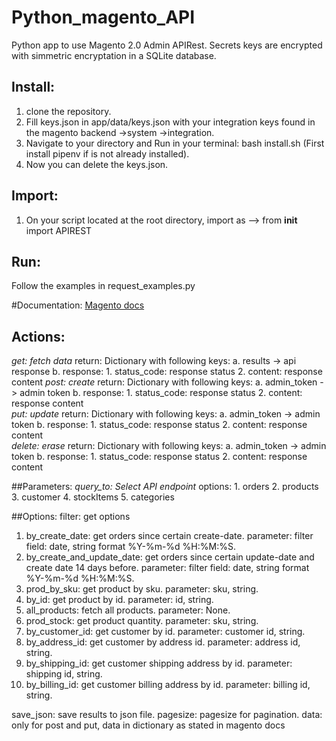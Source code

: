 # Python_magento_API
Python app to use Magento 2.0 Admin APIRest.
Secrets keys are encrypted with simmetric encryptation in a SQLite database.

## Install:
1. clone the repository.
2. Fill keys.json in app/data/keys.json with your integration keys found in the magento backend ->system ->integration.
3. Navigate to your directory and Run in your terminal: bash install.sh (First install pipenv if is not already installed).
4. Now you can delete the keys.json.

## Import:
1. On your script located at the root directory, import as --> from __init__ import APIREST

## Run:
Follow the examples in request_examples.py

#Documentation:
[Magento docs](https://magento.redoc.ly/2.4.2-admin/) 
## Actions:
  *get: fetch data*
    return: Dictionary with following keys:
      a. results -> api response
      b. response:
        1. status_code: response status
        2. content: response content
  *post: create*
    return: Dictionary with following keys:
      a. admin_token -> admin token
      b. response:
        1. status_code: response status
        2. content: response content    
  *put: update*
    return: Dictionary with following keys:
      a. admin_token -> admin token
      b. response:
        1. status_code: response status
        2. content: response content    
  *delete: erase*
    return: Dictionary with following keys:
      a. admin_token -> admin token
      b. response:
        1. status_code: response status
        2. content: response content    


##Parameters:
*query_to: Select API endpoint*
  options:
    1. orders
    2. products
    3. customer
    4. stockItems
    5. categories

##Options:
filter: get options
  1. by_create_date: get orders since certain create-date.
    parameter: filter field: date, string format %Y-%m-%d %H:%M:%S.
  2. by_create_and_update_date: get orders since certain update-date and create date 14 days before.
    parameter: filter field: date, string format %Y-%m-%d %H:%M:%S.
  3. prod_by_sku: get product by sku.
    parameter: sku, string.
  4. by_id: get product by id.
    parameter: id, string.
  5. all_products: fetch all products.
    parameter: None.
  6. prod_stock: get product quantity.
    parameter: sku, string.
  7. by_customer_id: get customer by id.
    parameter: customer id, string.
  8. by_address_id: get customer by address id.
    parameter: address id, string.
  9. by_shipping_id: get customer shipping address by id.
    parameter: shipping id, string.
  10. by_billing_id: get customer billing address by id.
    parameter: billing id, string.

save_json: save results to json file.
pagesize: pagesize for pagination.
data: only for post and put, data in dictionary as stated in magento docs

